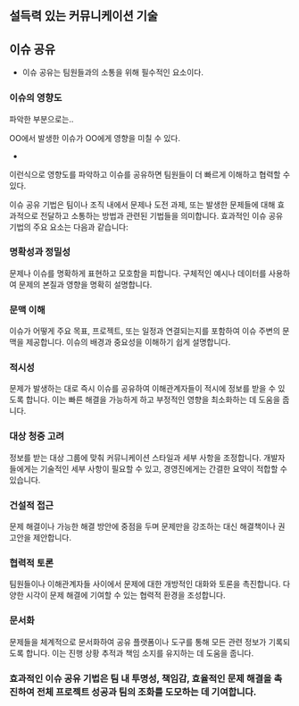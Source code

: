 ## 설득력 있는 커뮤니케이션 기술

## 이슈 공유

- 이슈 공유는 팀원들과의 소통을 위해 필수적인 요소이다.

### 이슈의 영향도

파악한 부분으로는..

OO에서 발생한 이슈가 OO에게 영향을 미칠 수 있다.

*

이런식으로 영향도를 파악하고 이슈를 공유하면 팀원들이 더 빠르게 이해하고 협력할 수 있다.

이슈 공유 기법은 팀이나 조직 내에서 문제나 도전 과제, 또는 발생한 문제들에 대해 효과적으로 전달하고 소통하는 방법과 관련된 기법들을 의미합니다. 효과적인 이슈 공유 기법의 주요 요소는 다음과 같습니다:

### 명확성과 정밀성
문제나 이슈를 명확하게 표현하고 모호함을 피합니다. 구체적인 예시나 데이터를 사용하여 문제의 본질과 영향을 명확히 설명합니다.

### 문맥 이해
이슈가 어떻게 주요 목표, 프로젝트, 또는 일정과 연결되는지를 포함하여 이슈 주변의 문맥을 제공합니다. 이슈의 배경과 중요성을 이해하기 쉽게 설명합니다.

### 적시성
문제가 발생하는 대로 즉시 이슈를 공유하여 이해관계자들이 적시에 정보를 받을 수 있도록 합니다. 이는 빠른 해결을 가능하게 하고 부정적인 영향을 최소화하는 데 도움을 줍니다.

### 대상 청중 고려
정보를 받는 대상 그룹에 맞춰 커뮤니케이션 스타일과 세부 사항을 조정합니다. 개발자들에게는 기술적인 세부 사항이 필요할 수 있고, 경영진에게는 간결한 요약이 적합할 수 있습니다.

### 건설적 접근
문제 해결이나 가능한 해결 방안에 중점을 두며 문제만을 강조하는 대신 해결책이나 권고안을 제안합니다.

### 협력적 토론
팀원들이나 이해관계자들 사이에서 문제에 대한 개방적인 대화와 토론을 촉진합니다. 다양한 시각이 문제 해결에 기여할 수 있는 협력적 환경을 조성합니다.

### 문서화
문제들을 체계적으로 문서화하여 공유 플랫폼이나 도구를 통해 모든 관련 정보가 기록되도록 합니다. 이는 진행 상황 추적과 책임 소지를 유지하는 데 도움을 줍니다.

### 효과적인 이슈 공유 기법은 팀 내 투명성, 책임감, 효율적인 문제 해결을 촉진하여 전체 프로젝트 성공과 팀의 조화를 도모하는 데 기여합니다.